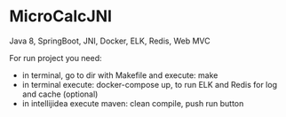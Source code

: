 # MicroCalcJNI
Java 8, SpringBoot, JNI, Docker, ELK, Redis, Web MVC

For run project you need:
- in terminal, go to dir with Makefile and execute: make
- in terminal execute: docker-compose up, to run ELK and Redis for log and cache (optional)
- in intellijidea execute maven: clean compile, push run button
